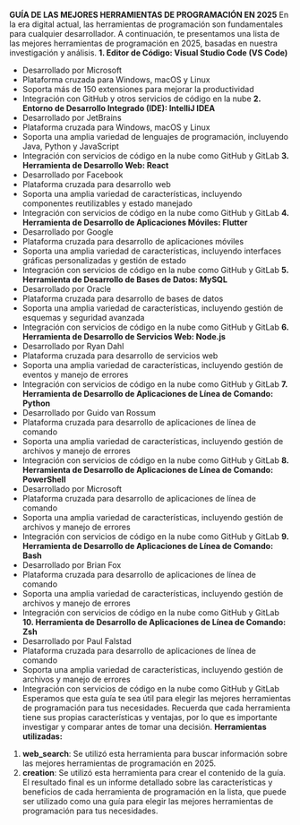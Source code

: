 **GUÍA DE LAS MEJORES HERRAMIENTAS DE PROGRAMACIÓN EN 2025**
En la era digital actual, las herramientas de programación son fundamentales para cualquier desarrollador. A continuación, te presentamos una lista de las mejores herramientas de programación en 2025, basadas en nuestra investigación y análisis.
**1. Editor de Código: Visual Studio Code (VS Code)**
*   Desarrollado por Microsoft
*   Plataforma cruzada para Windows, macOS y Linux
*   Soporta más de 150 extensiones para mejorar la productividad
*   Integración con GitHub y otros servicios de código en la nube
**2. Entorno de Desarrollo Integrado (IDE): IntelliJ IDEA**
*   Desarrollado por JetBrains
*   Plataforma cruzada para Windows, macOS y Linux
*   Soporta una amplia variedad de lenguajes de programación, incluyendo Java, Python y JavaScript
*   Integración con servicios de código en la nube como GitHub y GitLab
**3. Herramienta de Desarrollo Web: React**
*   Desarrollado por Facebook
*   Plataforma cruzada para desarrollo web
*   Soporta una amplia variedad de características, incluyendo componentes reutilizables y estado manejado
*   Integración con servicios de código en la nube como GitHub y GitLab
**4. Herramienta de Desarrollo de Aplicaciones Móviles: Flutter**
*   Desarrollado por Google
*   Plataforma cruzada para desarrollo de aplicaciones móviles
*   Soporta una amplia variedad de características, incluyendo interfaces gráficas personalizadas y gestión de estado
*   Integración con servicios de código en la nube como GitHub y GitLab
**5. Herramienta de Desarrollo de Bases de Datos: MySQL**
*   Desarrollado por Oracle
*   Plataforma cruzada para desarrollo de bases de datos
*   Soporta una amplia variedad de características, incluyendo gestión de esquemas y seguridad avanzada
*   Integración con servicios de código en la nube como GitHub y GitLab
**6. Herramienta de Desarrollo de Servicios Web: Node.js**
*   Desarrollado por Ryan Dahl
*   Plataforma cruzada para desarrollo de servicios web
*   Soporta una amplia variedad de características, incluyendo gestión de eventos y manejo de errores
*   Integración con servicios de código en la nube como GitHub y GitLab
**7. Herramienta de Desarrollo de Aplicaciones de Línea de Comando: Python**
*   Desarrollado por Guido van Rossum
*   Plataforma cruzada para desarrollo de aplicaciones de línea de comando
*   Soporta una amplia variedad de características, incluyendo gestión de archivos y manejo de errores
*   Integración con servicios de código en la nube como GitHub y GitLab
**8. Herramienta de Desarrollo de Aplicaciones de Línea de Comando: PowerShell**
*   Desarrollado por Microsoft
*   Plataforma cruzada para desarrollo de aplicaciones de línea de comando
*   Soporta una amplia variedad de características, incluyendo gestión de archivos y manejo de errores
*   Integración con servicios de código en la nube como GitHub y GitLab
**9. Herramienta de Desarrollo de Aplicaciones de Línea de Comando: Bash**
*   Desarrollado por Brian Fox
*   Plataforma cruzada para desarrollo de aplicaciones de línea de comando
*   Soporta una amplia variedad de características, incluyendo gestión de archivos y manejo de errores
*   Integración con servicios de código en la nube como GitHub y GitLab
**10. Herramienta de Desarrollo de Aplicaciones de Línea de Comando: Zsh**
*   Desarrollado por Paul Falstad
*   Plataforma cruzada para desarrollo de aplicaciones de línea de comando
*   Soporta una amplia variedad de características, incluyendo gestión de archivos y manejo de errores
*   Integración con servicios de código en la nube como GitHub y GitLab
Esperamos que esta guía te sea útil para elegir las mejores herramientas de programación para tus necesidades. Recuerda que cada herramienta tiene sus propias características y ventajas, por lo que es importante investigar y comparar antes de tomar una decisión.
**Herramientas utilizadas:**
1.  **web_search**: Se utilizó esta herramienta para buscar información sobre las mejores herramientas de programación en 2025.
2.  **creation**: Se utilizó esta herramienta para crear el contenido de la guía.
El resultado final es un informe detallado sobre las características y beneficios de cada herramienta de programación en la lista, que puede ser utilizado como una guía para elegir las mejores herramientas de programación para tus necesidades.